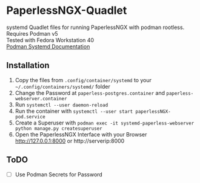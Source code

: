 # PaperlessNGX-Quadlet
systemd Quadlet files for running PaperlessNGX with podman rootless.  
Requires Podman v5  
Tested with Fedora Workstation 40  
[Podman Systemd Documentation](https://docs.podman.io/en/v5.0.3/markdown/podman-systemd.unit.5.html)

## Installation
1. Copy the files from `.config/container/systemd` to your `~/.config/containers/systemd/` folder
2. Change the Password at `paperless-postgres.container` and `paperless-webserver.container`
3. Run `systemctl --user daemon-reload`
4. Run the container with `systemctl --user start paperlessNGX-pod.service`
5. Create a Superuser with `podman exec -it systemd-paperless-webserver python manage.py createsuperuser`
6. Open the PaperlessNGX Interface with your Browser http://127.0.0.1:8000 or http://serverip:8000

## ToDO
- [ ] Use Podman Secrets for Password
